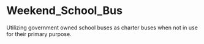 # Weekend_School_Bus
Utilizing government owned school buses as charter buses when not in use for their primary purpose. 

